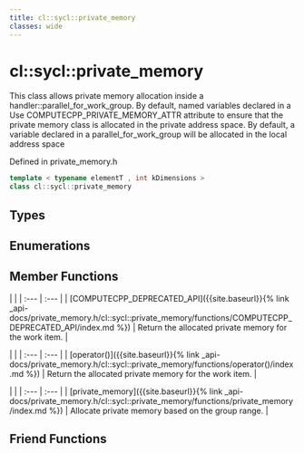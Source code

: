 ```yaml
---
title: cl::sycl::private_memory
classes: wide
---
```

# cl::sycl::private_memory

This class allows private memory allocation inside a handler::parallel_for_work_group. By default, named variables declared in a Use COMPUTECPP_PRIVATE_MEMORY_ATTR attribute to ensure that the private memory class is allocated in the private address space. By default, a variable declared in a parallel_for_work_group will be allocated in the local address space

Defined in private_memory.h

```cpp
template < typename elementT , int kDimensions >
class cl::sycl::private_memory
```

## Types

## Enumerations

## Member Functions

   |   |
| :--- | :--- |
| [COMPUTECPP_DEPRECATED_API]({{site.baseurl}}{% link _api-docs/private_memory.h/cl::sycl::private_memory/functions/COMPUTECPP_DEPRECATED_API/index.md %}) | Return the allocated private memory for the work item.  |

   |   |
| :--- | :--- |
| [operator()]({{site.baseurl}}{% link _api-docs/private_memory.h/cl::sycl::private_memory/functions/operator()/index.md %}) | Return the allocated private memory for the work item.  |

   |   |
| :--- | :--- |
| [private_memory]({{site.baseurl}}{% link _api-docs/private_memory.h/cl::sycl::private_memory/functions/private_memory/index.md %}) | Allocate private memory based on the group range.  |


## Friend Functions

